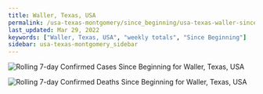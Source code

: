 ```yaml
---
title: Waller, Texas, USA
permalink: /usa-texas-montgomery/since_beginning/usa-texas-waller-since_beginning.html
last_updated: Mar 29, 2022
keywords: ["Waller, Texas, USA", "weekly totals", "Since Beginning"]
sidebar: usa-texas-montgomery_sidebar
---
```


![Rolling 7-day Confirmed Cases Since Beginning for Waller, Texas, USA](/covid_tracker/images/graphs/usa-texas-waller-rolling_7_days_confirmed-since_beginning_graph.png)

![Rolling 7-day Confirmed Deaths Since Beginning for Waller, Texas, USA](/covid_tracker/images/graphs/usa-texas-waller-rolling_7_days_deaths-since_beginning_graph.png)

